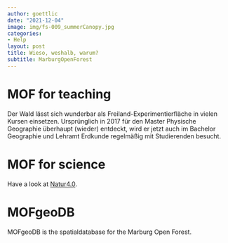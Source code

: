 ```yaml
---
author: goettlic
date: "2021-12-04"
image: img/fs-009_summerCanopy.jpg
categories:
- Help
layout: post
title: Wieso, weshalb, warum?
subtitle: MarburgOpenForest
---
```

# MOF for teaching
Der Wald lässt sich wunderbar als Freiland-Experimentierfläche in vielen Kursen einsetzen. Ursprünglich in 2017 für den Master Physische Geographie überhaupt (wieder) entdeckt, wird er jetzt auch im Bachelor Geographie und Lehramt Erdkunde regelmäßig mit Studierenden besucht.

# MOF for science
Have a look at [Natur4.0](https://www.uni-marburg.de/de/fb19/natur40).

# MOFgeoDB
MOFgeoDB is the spatialdatabase for the Marburg Open Forest.